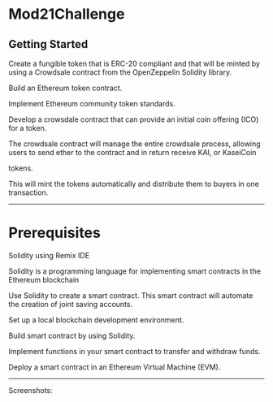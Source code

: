 # Mod21Challenge

##  Getting Started

Create a fungible token that is ERC-20 compliant and that will be minted by using a Crowdsale contract from the OpenZeppelin Solidity library. 

Build an Ethereum token contract.

Implement Ethereum community token standards.

Develop a crowsdale contract that can provide an initial coin offering (ICO) for a token.

The crowdsale contract will manage the entire crowdsale process, allowing users to send ether to the contract and in return receive KAI, or KaseiCoin 

tokens. 

This will mint the tokens automatically and distribute them to buyers in one transaction.

---
# Prerequisites
Solidity using Remix IDE

Solidity is a programming language for implementing smart contracts in the Ethereum blockchain

Use Solidity to create a smart contract. This smart contract will automate the creation of joint saving accounts. 

Set up a local blockchain development environment.

Build smart contract by using Solidity.

Implement functions in your smart contract to transfer and withdraw funds.

Deploy a smart contract in an Ethereum Virtual Machine (EVM).

---

Screenshots:
